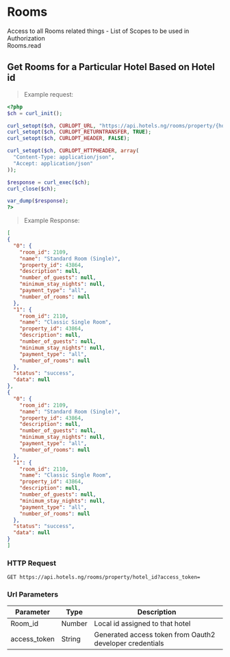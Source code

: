 # Rooms
Access to all Rooms related things - List of Scopes to be used in Authorization <br>
Rooms.read

## Get Rooms for a Particular Hotel Based on Hotel id
> Example request:

```php
<?php
$ch = curl_init();

curl_setopt($ch, CURLOPT_URL, "https://api.hotels.ng/rooms/property/{hotel_id}?access_token=");
curl_setopt($ch, CURLOPT_RETURNTRANSFER, TRUE);
curl_setopt($ch, CURLOPT_HEADER, FALSE);

curl_setopt($ch, CURLOPT_HTTPHEADER, array(
  "Content-Type: application/json",
  "Accept: application/json"
));

$response = curl_exec($ch);
curl_close($ch);

var_dump($response);
?>
```
 > Example Response:

  ```json
  [
  {
    "0": {
      "room_id": 2109,
      "name": "Standard Room (Single)",
      "property_id": 43864,
      "description": null,
      "number_of_guests": null,
      "minimum_stay_nights": null,
      "payment_type": "all",
      "number_of_rooms": null
    },
    "1": {
      "room_id": 2110,
      "name": "Classic Single Room",
      "property_id": 43864,
      "description": null,
      "number_of_guests": null,
      "minimum_stay_nights": null,
      "payment_type": "all",
      "number_of_rooms": null
    },
    "status": "success",
    "data": null
  },
  {
    "0": {
      "room_id": 2109,
      "name": "Standard Room (Single)",
      "property_id": 43864,
      "description": null,
      "number_of_guests": null,
      "minimum_stay_nights": null,
      "payment_type": "all",
      "number_of_rooms": null
    },
    "1": {
      "room_id": 2110,
      "name": "Classic Single Room",
      "property_id": 43864,
      "description": null,
      "number_of_guests": null,
      "minimum_stay_nights": null,
      "payment_type": "all",
      "number_of_rooms": null
    },
    "status": "success",
    "data": null
  }
]
```
### HTTP Request

`GET https://api.hotels.ng/rooms/property/hotel_id?access_token=`

### Url Parameters
Parameter | Type | Description
--------- | ------- | -----------
Room_id | Number | Local id assigned to that hotel 
access_token | String | Generated access token from Oauth2 developer credentials
